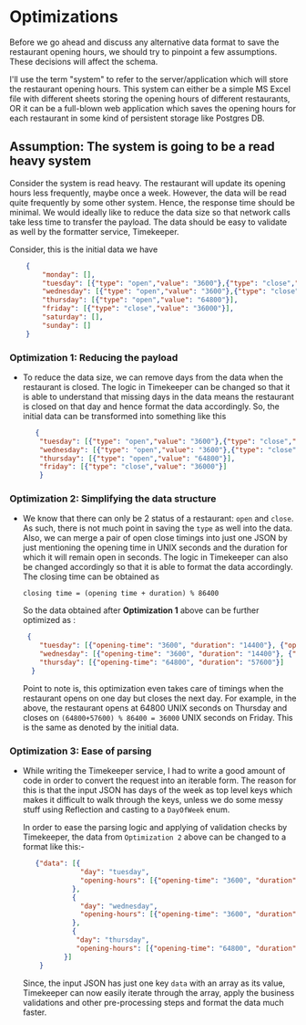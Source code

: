 # Optimizations
Before we go ahead and discuss any alternative data format to save the restaurant opening hours, we should try to
pinpoint a few assumptions. These decisions will affect the schema.

I'll use the term "system" to refer to the server/application which will store the restaurant opening hours. This
system can either be a simple MS Excel file with different sheets storing the opening hours of different restaurants, OR
it can be a full-blown web application which saves the opening hours for each restaurant in some kind of persistent
storage like Postgres DB.

## Assumption: The system is going to be a read heavy system
Consider the system is read heavy. The restaurant will update its opening hours less frequently, maybe once a week. 
However, the data will be read quite frequently by some other system. Hence, the response time should be minimal. 
We would ideally like to reduce the data size so that network calls take less time to transfer the payload. The data 
should be easy to validate as well by the formatter service, Timekeeper.

Consider, this is the initial data we have
```json
    {
        "monday": [],
        "tuesday": [{"type": "open","value": "3600"},{"type": "close","value": "18000"}, {"type": "open","value": "40000"},{"type": "close","value": "80000"}],
        "wednesday": [{"type": "open","value": "3600"},{"type": "close","value": "18000"}, {"type": "open","value": "40000"},{"type": "close","value": "80000"}],
        "thursday": [{"type": "open","value": "64800"}],
        "friday": [{"type": "close","value": "36000"}],
        "saturday": [],
        "sunday": []
    }
```

### Optimization 1: Reducing the payload
- To reduce the data size, we can remove days from the data when the restaurant is closed. The logic in Timekeeper 
  can be changed so that it is able to understand that missing days in the data means the restaurant is closed on
  that day and hence format the data accordingly.
  So, the initial data can be transformed into something like this
    ```json
       {
        "tuesday": [{"type": "open","value": "3600"},{"type": "close","value": "18000"}, {"type": "open","value": "40000"},{"type": "close","value": "80000"}],
        "wednesday": [{"type": "open","value": "3600"},{"type": "close","value": "18000"}, {"type": "open","value": "40000"},{"type": "close","value": "80000"}],
        "thursday": [{"type": "open","value": "64800"}],
        "friday": [{"type": "close","value": "36000"}]
        }
    ```
### Optimization 2: Simplifying the data structure
- We know that there can only be 2 status of a restaurant: `open` and `close`. As such, there is not much point in
  saving the `type` as well into the data. Also, we can merge a pair of open close timings into just one JSON by just
  mentioning the opening time in UNIX seconds and the duration for which it will remain open in seconds. The logic in Timekeeper
  can also be changed accordingly so that it is able to format the data accordingly.
  The closing time can be obtained as

  `closing time = (opening time + duration) % 86400`

  So the data obtained after **Optimization 1** above can be further optimized as :

    ```json
     {
        "tuesday": [{"opening-time": "3600", "duration": "14400"}, {"opening-time": "40000", "duration": "40000"}],
        "wednesday": [{"opening-time": "3600", "duration": "14400"}, {"opening-time": "40000", "duration": "40000"}],
        "thursday": [{"opening-time": "64800", "duration": "57600"}]
      }
    ```
  Point to note is, this optimization even takes care of timings when the restaurant opens on one day but closes
  the next day. For example, in the above, the restaurant opens at 64800 UNIX seconds
  on Thursday and closes on `(64800+57600) % 86400 = 36000` UNIX seconds on Friday. This is the same as denoted
  by the initial data.  
  
### Optimization 3: Ease of parsing
- While writing the Timekeeper service, I had to write a good amount of code in order to convert the request into an
  iterable form. The reason for this is that the input JSON has days of the week as top level keys which makes it
  difficult to walk through the keys, unless we do some messy stuff using Reflection and casting to a `DayOfWeek` enum.  
    
  In order to ease the parsing logic and applying of validation checks by Timekeeper, the data from `Optimization 2` 
  above can be changed to a format like this:-
  ```json
     {"data": [{
                "day": "tuesday",
                "opening-hours": [{"opening-time": "3600", "duration": "14400"}, {"opening-time": "40000", "duration": "40000"}]
              },
              {
                "day": "wednesday",
                "opening-hours": [{"opening-time": "3600", "duration": "14400"}, {"opening-time": "40000", "duration": "40000"}]
              },
              {
               "day": "thursday",
               "opening-hours": [{"opening-time": "64800", "duration": "57600"}]
            }]
      }
  ```
  
  Since, the input JSON has just one key `data` with an array as its value, Timekeeper can now easily iterate through the 
  array, apply the business validations and other pre-processing steps and format the data much faster.